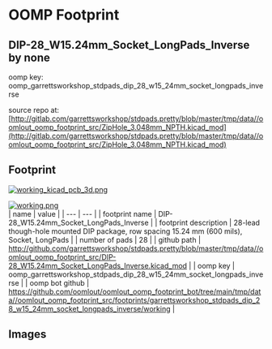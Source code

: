 # OOMP Footprint  
## DIP-28_W15.24mm_Socket_LongPads_Inverse  by none  
  
oomp key: oomp_garrettsworkshop_stdpads_dip_28_w15_24mm_socket_longpads_inverse  
  
source repo at: [http://gitlab.com/garrettsworkshop/stdpads.pretty/blob/master/tmp/data//oomlout_oomp_footprint_src/ZipHole_3.048mm_NPTH.kicad_mod](http://gitlab.com/garrettsworkshop/stdpads.pretty/blob/master/tmp/data//oomlout_oomp_footprint_src/ZipHole_3.048mm_NPTH.kicad_mod)  
## Footprint  
  
[![working_kicad_pcb_3d.png](working_kicad_pcb_3d_600.png)](working_kicad_pcb_3d.png)  
  
[![working.png](working_600.png)](working.png)  
| name | value | 
| --- | --- | 
| footprint name | DIP-28_W15.24mm_Socket_LongPads_Inverse | 
| footprint description | 28-lead though-hole mounted DIP package, row spacing 15.24 mm (600 mils), Socket, LongPads | 
| number of pads | 28 | 
| github path | http://github.com/garrettsworkshop/stdpads.pretty/blob/master/tmp/data//oomlout_oomp_footprint_src/DIP-28_W15.24mm_Socket_LongPads_Inverse.kicad_mod | 
| oomp key | oomp_garrettsworkshop_stdpads_dip_28_w15_24mm_socket_longpads_inverse | 
| oomp bot github | https://github.com/oomlout/oomlout_oomp_footprint_bot/tree/main/tmp/data//oomlout_oomp_footprint_src/footprints/garrettsworkshop_stdpads_dip_28_w15_24mm_socket_longpads_inverse/working | 
## Images  
